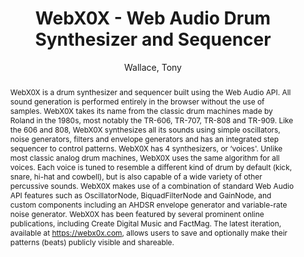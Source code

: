 --- 
title: "WebX0X - Web Audio Drum Synthesizer and Sequencer" 
abstract: "WebX0X is a drum synthesizer and sequencer built using the Web Audio API. All sound generation is performed entirely in the browser without the use of samples. WebX0X takes its name from the classic drum machines made by Roland in the 1980s, most notably the TR-606, TR-707, TR-808 and TR-909. Like the 606 and 808, WebX0X synthesizes all its sounds using simple oscillators, noise generators, filters and envelope generators and has an integrated step sequencer to control patterns. WebX0X has 4 synthesizers, or ‘voices'. Unlike most classic analog drum machines, WebX0X uses the same algorithm for all voices. Each voice is tuned to resemble a different kind of drum by default (kick, snare, hi-hat and cowbell), but is also capable of a wide variety of other percussive sounds. WebX0X makes use of a combination of standard Web Audio API features such as OscillatorNode, BiquadFilterNode and GainNode, and custom components including an AHDSR envelope generator and variable-rate noise generator. WebX0X has been featured by several prominent online publications, including Create Digital Music and FactMag. The latest iteration, available at https://webx0x.com, allows users to save and optionally make their patterns (beats) publicly visible and shareable." 
address: "Atlanta, Georgia" 
author: "Wallace, Tony"
webAuthor: "Tony Wallace" 
booktitle: "Proceedings of the International Web Audio Conference" 
editor: "Freeman, Jason and Lerch, Alexander and Paradis, Matthew" 
month: "Proceedings of the International Web Audio Conference"
pages: "" 
publisher: "Georgia Tech" 
series: "WAC '16"
track: "Demo"  
year: "2016" 
id: "2016_EA_11" 
tags: year2016
media: none 
pdflink: /_data/papers/pdf/2016/2016_11.pdf
ISSN: 2663-5844
---